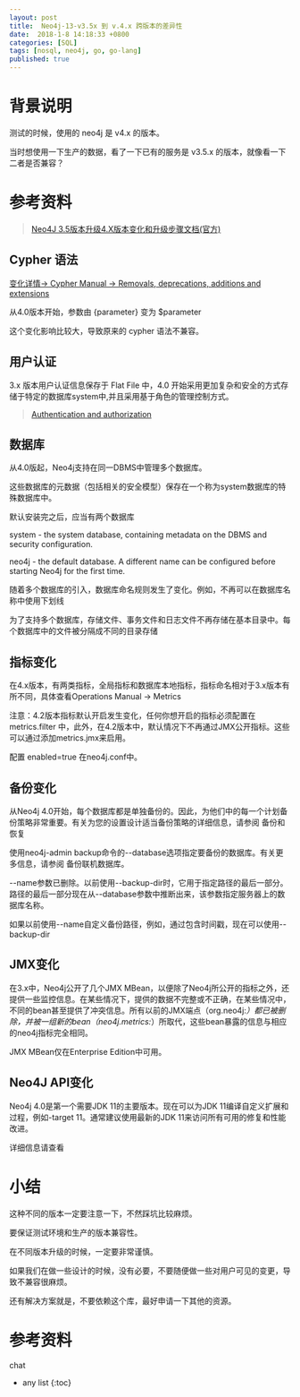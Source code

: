 ```yaml
---
layout: post
title:  Neo4j-13-v3.5x 到 v.4.x 跨版本的差异性
date:  2018-1-8 14:18:33 +0800
categories: [SQL]
tags: [nosql, neo4j, go, go-lang]
published: true
---
```


# 背景说明

测试的时候，使用的 neo4j 是 v4.x 的版本。

当时想使用一下生产的数据，看了一下已有的服务是 v3.5.x 的版本，就像看一下二者是否兼容？

# 参考资料

> [Neo4J 3.5版本升级4.X版本变化和升级步骤文档(官方)](https://www.cnblogs.com/xiaopan-cp9/p/16932325.html)

## Cypher 语法

[变化详情-> Cypher Manual → Removals, deprecations, additions and extensions](https://neo4j.com/docs/cypher-manual/4.2/deprecations-additions-removals-compatibility/#cypher-deprecations-additions-removals)

从4.0版本开始，参数由 {parameter} 变为 $parameter


这个变化影响比较大，导致原来的 cypher 语法不兼容。

## 用户认证

3.x 版本用户认证信息保存于 Flat File 中，4.0 开始采用更加复杂和安全的方式存储于特定的数据库system中,并且采用基于角色的管理控制方式。

> [Authentication and authorization](https://neo4j.com/docs/upgrade-migration-guide/current/version-4/migration/surface-changes/auth/)  

## 数据库

从4.0版起，Neo4j支持在同一DBMS中管理多个数据库。

这些数据库的元数据（包括相关的安全模型）保存在一个称为system数据库的特殊数据库中。

默认安装完之后，应当有两个数据库

system - the system database, containing metadata on the DBMS and security configuration.

neo4j - the default database. A different name can be configured before starting Neo4j for the first time.

随着多个数据库的引入，数据库命名规则发生了变化。例如，不再可以在数据库名称中使用下划线

为了支持多个数据库，存储文件、事务文件和日志文件不再存储在基本目录中。每个数据库中的文件被分隔成不同的目录存储

## 指标变化

在4.x版本，有两类指标，全局指标和数据库本地指标，指标命名相对于3.x版本有所不同，具体查看Operations Manual → Metrics

注意：4.2版本指标默认开启发生变化，任何你想开启的指标必须配置在 metrics.filter 中，此外，在4.2版本中，默认情况下不再通过JMX公开指标。这些可以通过添加metrics.jmx来启用。

配置 enabled=true 在neo4j.conf中。

## 备份变化

从Neo4j 4.0开始，每个数据库都是单独备份的。因此，为他们中的每一个计划备份策略非常重要。有关为您的设置设计适当备份策略的详细信息，请参阅 备份和恢复

使用neo4j-admin backup命令的--database选项指定要备份的数据库。有关更多信息，请参阅 备份联机数据库。

--name参数已删除。以前使用--backup-dir时，它用于指定路径的最后一部分。路径的最后一部分现在从--database参数中推断出来，该参数指定服务器上的数据库名称。

如果以前使用--name自定义备份路径，例如，通过包含时间戳，现在可以使用--backup-dir

## JMX变化

在3.x中，Neo4j公开了几个JMX MBean，以便除了Neo4j所公开的指标之外，还提供一些监控信息。在某些情况下，提供的数据不完整或不正确，在某些情况中，不同的bean甚至提供了冲突信息。所有以前的JMX端点（org.neo4j:*）都已被删除，并被一组新的bean（neo4j.metrics:*）所取代，这些bean暴露的信息与相应的neo4j指标完全相同。

JMX MBean仅在Enterprise Edition中可用。

## Neo4J API变化

Neo4j 4.0是第一个需要JDK 11的主要版本。现在可以为JDK 11编译自定义扩展和过程，例如-target 11。通常建议使用最新的JDK 11来访问所有可用的修复和性能改进。

详细信息请查看


# 小结

这种不同的版本一定要注意一下，不然踩坑比较麻烦。

要保证测试环境和生产的版本兼容性。

在不同版本升级的时候，一定要非常谨慎。

如果我们在做一些设计的时候，没有必要，不要随便做一些对用户可见的变更，导致不兼容很麻烦。

还有解决方案就是，不要依赖这个库，最好申请一下其他的资源。

# 参考资料

chat

* any list
{:toc}

